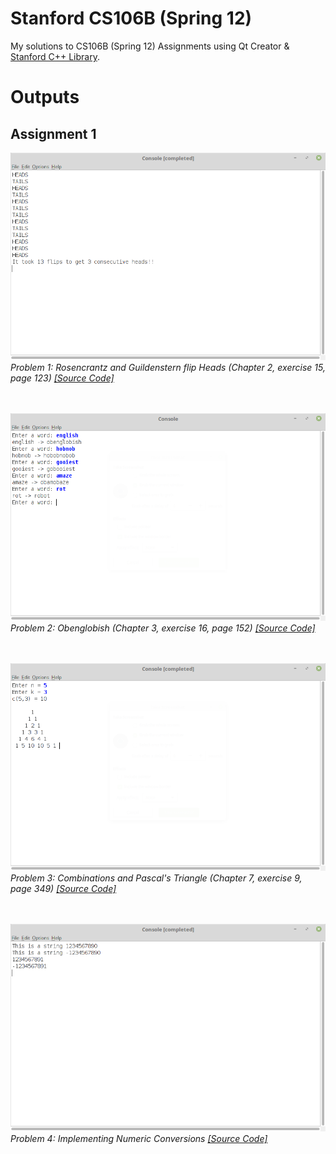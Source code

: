 # Stanford CS106B (Spring 12)
My solutions to CS106B (Spring 12) Assignments using Qt Creator & [Stanford C++ Library](https://stanford.edu/~stepp/cppdoc/).


# Outputs

## Assignment 1

![](output-screenshots/1-1.png)
*<br>Problem 1: Rosencrantz and Guildenstern flip Heads (Chapter 2, exercise 15, page 123)
[ [Source Code] ](Assignment1-qt/1-ConsecutiveHeads/src/ConsecutiveHeads.cpp)
<br><br><br>*

![](output-screenshots/1-2.png)
*<br>Problem 2: Obenglobish (Chapter 3, exercise 16, page 152)
[ [Source Code] ](Assignment1-qt/2-Obenglobish/src/Obenglobish.cpp)
<br><br><br>*

![](output-screenshots/1-3.png)
*<br>Problem 3: Combinations and Pascal's Triangle (Chapter 7, exercise 9, page 349)
[ [Source Code] ](Assignment1-qt/3-Combinations/src/Combinations.cpp)
<br><br><br>*

![](output-screenshots/1-4.png)
*<br>Problem 4: Implementing Numeric Conversions
[ [Source Code] ](Assignment1-qt/4-NumericConversion/src/NumericConversion.cpp)
<br><br><br>*
